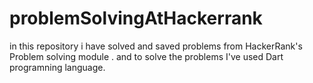 # problemSolvingAtHackerrank
in this repository i have solved and saved problems from HackerRank's Problem solving module . and to solve the problems I've used Dart programning language.
